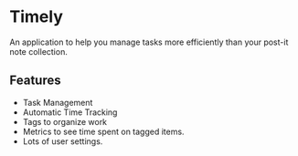 # Timely
An application to help you manage tasks more efficiently than your post-it note collection.

## Features
- Task Management
- Automatic Time Tracking
- Tags to organize work
- Metrics to see time spent on tagged items.
- Lots of user settings.

  
